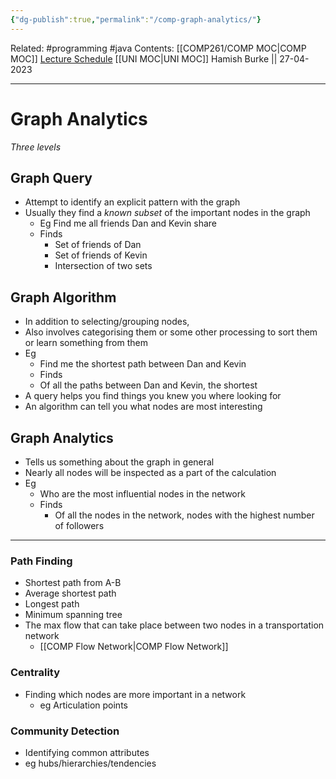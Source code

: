 ```yaml
---
{"dg-publish":true,"permalink":"/comp-graph-analytics/"}
---
```


Related: #programming #java 
Contents: [[COMP261/COMP MOC\|COMP MOC]]
[Lecture Schedule](https://ecs.wgtn.ac.nz/Courses/COMP261_2023T1/LectureSchedule)
[[UNI MOC\|UNI MOC]]
Hamish Burke || 27-04-2023
***

# Graph Analytics

*Three levels*

## Graph Query

- Attempt to identify an explicit pattern with the graph 
- Usually they find a *known subset* of the important nodes in the graph
	- Eg Find me all friends Dan and Kevin share
	- Finds
		- Set of friends of Dan
		- Set of friends of Kevin
		- Intersection of two sets

## Graph Algorithm

- In addition to selecting/grouping nodes,
- Also involves categorising them or some other processing to sort them or learn something from them
- Eg
	- Find me the shortest path between Dan and Kevin
	- Finds
	- Of all the paths between Dan and Kevin, the shortest
- A query helps you find things you knew you where looking for
- An algorithm can tell you what nodes are most interesting

## Graph Analytics

- Tells us something about the graph in general
- Nearly all nodes will be inspected as a part of the calculation
- Eg
	- Who are the most influential nodes in the network
	- Finds
		- Of all the nodes in the network, nodes with the highest number of followers


***

### Path Finding

-  Shortest path from A-B
- Average shortest path
- Longest path
- Minimum spanning tree
- The max flow that can take place between two nodes in a transportation network
	-  [[COMP Flow Network\|COMP Flow Network]]

### Centrality

- Finding which nodes are more important in a network
	- eg Articulation points

### Community Detection

- Identifying common attributes
- eg hubs/hierarchies/tendencies


